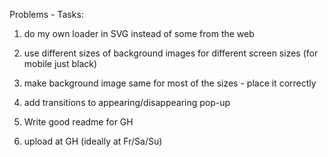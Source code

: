 Problems - Tasks:

1. do my own loader in SVG instead of some from the web

2. use different sizes of background images for different screen sizes (for mobile just black)

3. make background image same for most of the sizes - place it correctly

4. add transitions to appearing/disappearing pop-up

5. Write good readme for GH

6. upload at GH (ideally at Fr/Sa/Su)
